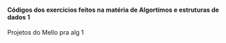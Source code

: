 <h4>Códigos dos exercicios feitos na matéria de Algortimos e estruturas de dados 1</h4>

Projetos do Mello pra alg 1
